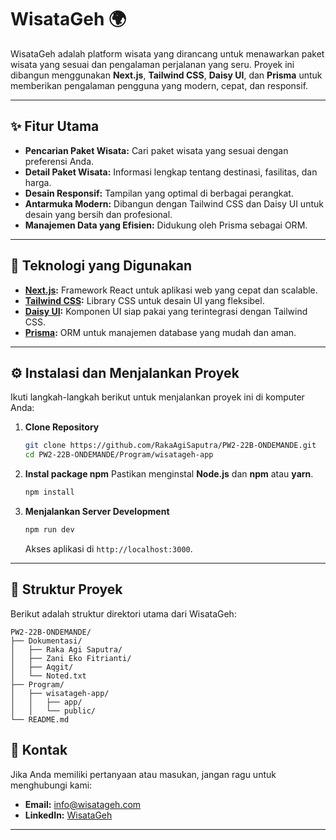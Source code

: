 # WisataGeh 🌍

WisataGeh adalah platform wisata yang dirancang untuk menawarkan paket wisata yang sesuai dan pengalaman perjalanan yang seru. Proyek ini dibangun menggunakan **Next.js**, **Tailwind CSS**, **Daisy UI**, dan **Prisma** untuk memberikan pengalaman pengguna yang modern, cepat, dan responsif.

---

## ✨ Fitur Utama
- **Pencarian Paket Wisata:** Cari paket wisata yang sesuai dengan preferensi Anda.
- **Detail Paket Wisata:** Informasi lengkap tentang destinasi, fasilitas, dan harga.
- **Desain Responsif:** Tampilan yang optimal di berbagai perangkat.
- **Antarmuka Modern:** Dibangun dengan Tailwind CSS dan Daisy UI untuk desain yang bersih dan profesional.
- **Manajemen Data yang Efisien:** Didukung oleh Prisma sebagai ORM.

---

## 🔧 Teknologi yang Digunakan
- **[Next.js](https://nextjs.org/):** Framework React untuk aplikasi web yang cepat dan scalable.
- **[Tailwind CSS](https://tailwindcss.com/):** Library CSS untuk desain UI yang fleksibel.
- **[Daisy UI](https://daisyui.com/):** Komponen UI siap pakai yang terintegrasi dengan Tailwind CSS.
- **[Prisma](https://www.prisma.io/):** ORM untuk manajemen database yang mudah dan aman.

---

## ⚙️ Instalasi dan Menjalankan Proyek
Ikuti langkah-langkah berikut untuk menjalankan proyek ini di komputer Anda:

1. **Clone Repository**
   ```bash
   git clone https://github.com/RakaAgiSaputra/PW2-22B-ONDEMANDE.git
   cd PW2-22B-ONDEMANDE/Program/wisatageh-app
   ```

2. **Instal package npm**
   Pastikan menginstal **Node.js** dan **npm** atau **yarn**.
   ```bash
   npm install
   ```


4. **Menjalankan Server Development**
   ```bash
   npm run dev
   ```
   Akses aplikasi di `http://localhost:3000`.

---

## 💃 Struktur Proyek
Berikut adalah struktur direktori utama dari WisataGeh:

```
PW2-22B-ONDEMANDE/
├── Dokumentasi/
│   ├── Raka Agi Saputra/
│   ├── Zani Eko Fitrianti/
│   ├── Aqgit/
│   └── Noted.txt
├── Program/
│   ├── wisatageh-app/
│   │   ├── app/
│   │   └── public/
└── README.md
```

## 📧 Kontak
Jika Anda memiliki pertanyaan atau masukan, jangan ragu untuk menghubungi kami:
- **Email:** info@wisatageh.com
- **LinkedIn:** [WisataGeh](https://linkedin.com/in/wisatageh)

---
